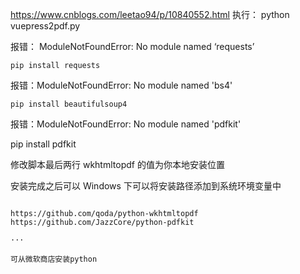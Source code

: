 https://www.cnblogs.com/leetao94/p/10840552.html
执行：  python vuepress2pdf.py



报错： ModuleNotFoundError: No module named ‘requests’
```
pip install requests
```

报错：ModuleNotFoundError: No module named 'bs4'
```
pip install beautifulsoup4
```

报错：ModuleNotFoundError: No module named 'pdfkit'

pip install pdfkit

修改脚本最后两行 wkhtmltopdf 的值为你本地安装位置

安装完成之后可以 Windows 下可以将安装路径添加到系统环境变量中

~~~~~~~~~~~~~~~~~

https://github.com/qoda/python-wkhtmltopdf
https://github.com/JazzCore/python-pdfkit

···

可从微软商店安装python